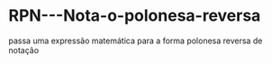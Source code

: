 # RPN---Nota-o-polonesa-reversa
passa uma expressão matemática para a forma polonesa reversa de notação
